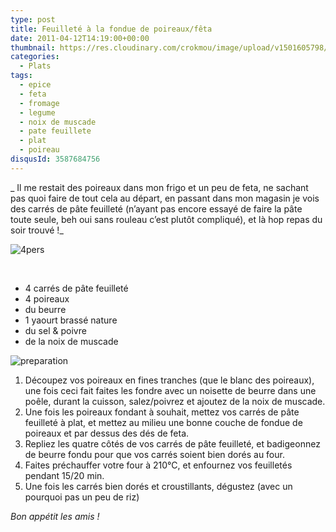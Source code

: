 ```yaml
---
type: post
title: Feuilleté à la fondue de poireaux/fêta
date: 2011-04-12T14:19:00+00:00
thumbnail: https://res.cloudinary.com/crokmou/image/upload/v1501605798/Feuillet---feta-poireaux-160x107_yc08zb.jpg
categories: 
  - Plats
tags: 
  - epice
  - feta
  - fromage
  - legume
  - noix de muscade
  - pate feuillete
  - plat
  - poireau
disqusId: 3587684756
---
```


_ Il me restait des poireaux dans mon frigo et un peu de feta, ne sachant pas quoi faire de tout cela au départ, en passant dans mon magasin je vois des carrés de pâte feuilleté (n’ayant pas encore essayé de faire la pâte toute seule, beh oui sans rouleau c’est plutôt compliqué), et là hop repas du soir trouvé !_

![4pers](http://storage.canalblog.com/14/05/825568/62415917_p.jpeg)

 

*   4 carrés de pâte feuilleté
*   4 poireaux
*   du beurre
*   1 yaourt brassé nature
*   du sel & poivre
*   de la noix de muscade

![preparation](http://storage.canalblog.com/19/17/825568/62415941_p.jpeg)

1.  Découpez vos poireaux en fines tranches (que le blanc des poireaux), une fois ceci fait faites les fondre avec un noisette de beurre dans une poêle, durant la cuisson, salez/poivrez et ajoutez de la noix de muscade.
2.  Une fois les poireaux fondant à souhait, mettez vos carrés de pâte feuilleté à plat, et mettez au milieu une bonne couche de fondue de poireaux et par dessus des dés de feta.
3.  Repliez les quatre côtés de vos carrés de pâte feuilleté, et badigeonnez de beurre fondu pour que vos carrés soient bien dorés au four.
4.  Faites préchauffer votre four à 210°C, et enfournez vos feuilletés pendant 15/20 min.
5.  Une fois les carrés bien dorés et croustillants, dégustez (avec un pourquoi pas un peu de riz)

_Bon appétit les amis !_